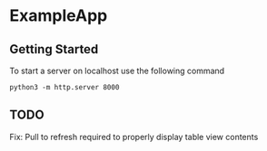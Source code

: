 # ExampleApp

## Getting Started
To start a server on localhost use the following command
```
python3 -m http.server 8000
```

## TODO
Fix: Pull to refresh required to properly display table view contents
